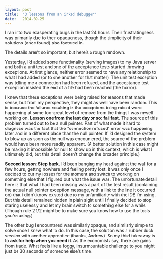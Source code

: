 ```yaml
---
layout: post
title:  "3 lessons from an irked debugger"
date:   2014-09-25
---
```


I ran into two exasperating bugs in the last 24 hours. Their frustratingness was primarily due to their opaqueness, though the simplicity of their solutions (once found) also factored in.

The details aren’t so important, but here’s a rough rundown.

Yesterday, I’d added some functionality (serving images) to my Java server and both a unit test and one of the acceptance tests started throwing exceptions. At first glance, neither error seemed to have any relationship to what I had added (or to one another for that matter). The unit test exception was telling me a connection had been refused, and the acceptance test exception  insisted the end of a file had been reached (the horror).

I knew that these exceptions were being raised for reasons that made sense, but from my perspective, they might as well have been random. This is because the failures resulting in the exceptions being raised were happening at some too-great level of remove from the things I was myself working on. **Lesson one from the last day or so: fail fast**. The source of this problem turned out to be a null pointer. Part of what made it hard to diagnose was the fact that the “connection refused” error was happening later and in a different place than the null pointer. If I’d designed the system to blow up as soon as the null was encountered, the source of the problem would have been more readily apparent. (A better solution in this case might be making it impossible for null to show up in this context, which is what I ultimately did, but this detail doesn’t change the broader principle.)

**Second lesson: Step back.** I’d been banging my head against the wall for a few hours, getting nowhere and feeling pretty lost. It was only once I decided to cut my losses for the moment and switch to working on something else that I figured out what the issue was. The unfortunate detail here is that what I had been missing was a part of the test result (containing the actual null pointer exception message, with a link to the line it occurred on) that I didn’t know existed due to my unfamiliarity with the IDE I’m using. But this detail remained hidden in plain sight until I finally decided to stop staring uselessly and let my brain switch to something else for a while. (Though rule 2 1/2 might be to make sure you know how to use the tools you’re using.)

The other bug I encountered was similarly opaque, and similarly simple to solve once I knew what to do. In this case, the solution was a rubber duck session with another apprentice (thanks, Andrew). So my third takeaway is to **ask for help when you need it**. As the economists say, there are gains from trade. What feels like a foggy, insurmountable challenge to you might just be 30 seconds of someone else’s time.